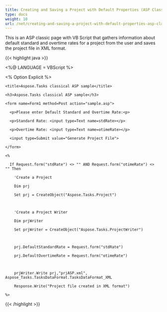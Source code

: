 ```yaml
---
title: Creating and Saving a Project with Default Properties (ASP Classic)
type: docs
weight: 10
url: /net/creating-and-saving-a-project-with-default-properties-asp-classic/
---
```


This is an ASP classic page with VB Script that gathers information about default standard and overtime rates for a project from the user and saves the project file in XML format.



{{< highlight java >}}



<%@ LANGUAGE = VBScript %>

<% Option Explicit %>



<html>

  <head>

    <title>Aspose.Tasks classical ASP sample</title>

  </head>

  <body>

    <h3>Aspose.Tasks classical ASP sample</h3>

    <form name=Form1 method=Post action="sample.asp">

      <p>Please enter Default Standard and Overtime Rate:<p>

      <p>Standard Rate: <input type=Text name=stdRate></p>

      <p>Overtime Rate: <input type=Text name=otimeRate></p>

      <input type=Submit value="Generate Project File">

    </form>

    <%

      If Request.form("stdRate") <> "" AND Request.form("otimeRate") <>  "" Then

        'Create a Project

        Dim prj

        Set prj = CreateObject("Aspose.Tasks.Project")



        'Create a Project Writer

        Dim prjWriter

        Set prjWriter = CreateObject("Aspose.Tasks.ProjectWriter")



        prj.DefaultStandardRate = Request.form("stdRate")

        prj.DefaultOvertimeRate = Request.form("otimeRate")



        prjWriter.Write prj,"prjASP.xml",     Aspose_Tasks.TasksDataFormat.TasksDataFormat_XML        

        Response.Write("Project file created in XML format")

    %>

  </body>

</html>

{{< /highlight >}}
